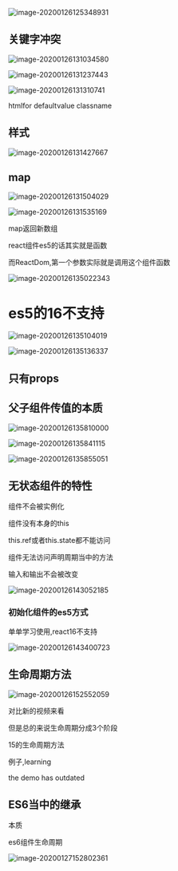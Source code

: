 ![image-20200126125348931](C:\Users\Artificial\AppData\Roaming\Typora\typora-user-images\image-20200126125348931.png)

## 关键字冲突

![image-20200126131034580](C:\Users\Artificial\AppData\Roaming\Typora\typora-user-images\image-20200126131034580.png)

![image-20200126131237443](C:\Users\Artificial\AppData\Roaming\Typora\typora-user-images\image-20200126131237443.png)



![image-20200126131310741](C:\Users\Artificial\AppData\Roaming\Typora\typora-user-images\image-20200126131310741.png)

htmlfor defaultvalue classname



## 样式

![image-20200126131427667](C:\Users\Artificial\AppData\Roaming\Typora\typora-user-images\image-20200126131427667.png)

## map

![image-20200126131504029](C:\Users\Artificial\AppData\Roaming\Typora\typora-user-images\image-20200126131504029.png)



![image-20200126131535169](C:\Users\Artificial\AppData\Roaming\Typora\typora-user-images\image-20200126131535169.png)

map返回新数组











react组件es5的话其实就是函数



而ReactDom,第一个参数实际就是调用这个组件函数



![image-20200126135022343](C:\Users\Artificial\AppData\Roaming\Typora\typora-user-images\image-20200126135022343.png)

# es5的16不支持

![image-20200126135104019](C:\Users\Artificial\AppData\Roaming\Typora\typora-user-images\image-20200126135104019.png)

![image-20200126135136337](C:\Users\Artificial\AppData\Roaming\Typora\typora-user-images\image-20200126135136337.png)

## 只有props

 



## 父子组件传值的本质

![image-20200126135810000](C:\Users\Artificial\AppData\Roaming\Typora\typora-user-images\image-20200126135810000.png)

![image-20200126135841115](C:\Users\Artificial\AppData\Roaming\Typora\typora-user-images\image-20200126135841115.png)

![image-20200126135855051](C:\Users\Artificial\AppData\Roaming\Typora\typora-user-images\image-20200126135855051.png)





## 无状态组件的特性

组件不会被实例化

组件没有本身的this

this.ref或者this.state都不能访问

组件无法访问声明周期当中的方法

输入和输出不会被改变

![image-20200126143052185](C:\Users\Artificial\AppData\Roaming\Typora\typora-user-images\image-20200126143052185.png)





### 初始化组件的es5方式

单单学习使用,react16不支持

![image-20200126143400723](C:\Users\Artificial\AppData\Roaming\Typora\typora-user-images\image-20200126143400723.png)





## 生命周期方法

![image-20200126152552059](C:\Users\Artificial\AppData\Roaming\Typora\typora-user-images\image-20200126152552059.png)

对比新的视频来看



但是总的来说生命周期分成3个阶段







15的生命周期方法

例子,learning

the demo has outdated







## ES6当中的继承

本质

es6组件生命周期

![image-20200127152802361](C:\Users\Artificial\AppData\Roaming\Typora\typora-user-images\image-20200127152802361.png)

<!DOCTYPE html>
<html lang="en">
<head>
	<meta charset="UTF-8">
	<title>Document</title>
	<script type="text/javascript">
	//new 和 super干的事情
	//new创建了一个{}.并且{}.sno = sno
		//而super是 {}.父 = 父,都是调用了构造器的方法
		//extends则是继承方法,原型拷贝
		// 人类
		class Person{
			 constructor(name,age,sex){
			//constructor =  function(name,age,sex){
                 this.name=name;
                 this.age=age;
                 this.sex=sex;
			 }
			 eat(){
			 	alert("吃");
			 }
		}


		//学生类继承自Person类
		//extends 继承父类所有方法 原型拷贝
		  class Student extends Person{
	         constructor(sno,sdept,name,age,sex){
	         	super(name,age,sex);//继承父类所有属性
	         	//super();调用父类的constructor构造器方法
					//也就是{}.name = name 
				//而下面的new 就是{}.sno = sno
	         	this.sno=sno;
	         	this.sdept=sdept;
	         }
	         study(){
	         	alert("学习");
	         }
		  }
		  //new 的话会调用创建对象这个方法,调用student构造器的方法
		    // new {}
		    // Student.constructor() 初始化对象的属性
			
		  //const s1=new  Object Student("1001","计算机","tom",19,"男");
		  const s1=new   Student("1001","计算机","tom",19,"男");
	</script>
</head>
<body>
	
</body>
</html>



React.Component 
		   组件所有的属性:
		          this.props
		          this.state
		          this.refs

es5的11个变成了es6的9个

​		9个生命周期方法:
​		      初始化:3  

ES6 getDefaultPorps没啥用-->组件类的属性defaProps,getInitialSTate没有

<div name="">属性名和属性值

​		      更新:5
​		      卸载:1

		      所有的React组件的属性和生命周期方法，都继承自React.Component类
	
		      所有React组件的父类都是Component类
		      如果用户自定义组件，写了和Component类中同名的方法，子类覆盖了父类方法，


 # 改动

proptypes

![image-20200127160940934](C:\Users\Artificial\AppData\Roaming\Typora\typora-user-images\image-20200127160940934.png)

现在已经从react当中,分离了出去,需要重新装prop-types库

写法没有改变

![image-20200127161225129](C:\Users\Artificial\AppData\Roaming\Typora\typora-user-images\image-20200127161225129.png)

![image-20200127161239047](C:\Users\Artificial\AppData\Roaming\Typora\typora-user-images\image-20200127161239047.png)

![image-20200127162208155](C:\Users\Artificial\AppData\Roaming\Typora\typora-user-images\image-20200127162208155.png)

![image-20200127162351279](C:\Users\Artificial\AppData\Roaming\Typora\typora-user-images\image-20200127162351279.png)

## prop-types可以进行组件通信

![image-20200127162527720](C:\Users\Artificial\AppData\Roaming\Typora\typora-user-images\image-20200127162527720.png)

## 获取dom的方式

![image-20200127170224275](C:\Users\Artificial\AppData\Roaming\Typora\typora-user-images\image-20200127170224275.png)

方式1

方式2

e.target事件对象来获取dom里面的值